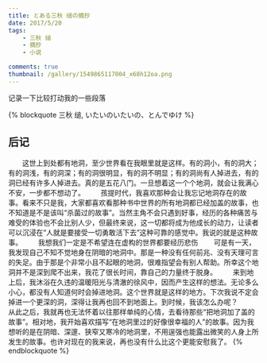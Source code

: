 ```yaml
---
title: とある三秋 缒の摘抄
date: 2017/5/20
tags: 
    - 三秋 缒
    - 摘抄
    - 小说

comments: true
thumbnail: /gallery/1549865117004_x68h12oa.png
---
```

记录一下比较打动我的一些段落
<!--more-->
{% blockquote 三秋 缒, いたいのいたいの、とんでゆけ %}
## 后记
&emsp;&emsp;这世上到处都有地洞，至少世界看在我眼里就是这样。有的洞小，有的洞大；有的洞浅，有的洞深；有的洞很明显，有的洞不明显；有的洞尚有人掉进去，有的洞已经有许多人掉进去。真的是五花八门。一旦想着这一个个地洞，就会让我满心不安，一步都不想动了。
&emsp;&emsp;孩提时代，我喜欢那种会让我忘记地洞存在的故事。看来不只是我，大家都喜欢看那种书中世界的所有地洞都已经加盖的故事，也不知道是不是该叫“杀菌过的故事”。当然主角不会只遇到好事，经历的各种痛苦与难受的体验也不会比别人少，但最终来说，这一切都将成为他成长的动力，让读者可以沉浸在“人就是要接受一切勇敢活下去”这种可靠的感觉中。我说的就是这种故事。
&emsp;&emsp;我想我们一定是不希望连在虚构的世界都要经历悲伤
&emsp;&emsp;可是有一天，我发现自己不知不觉地身在阴暗的地洞中。那是一种没有任何前兆、没有天理可言的失足。由于那是个非常小且不起眼的地洞，很难指望会有别人帮助。所幸这个地洞并不是深到爬不出来，我花了很长时间，靠自己的力量终于脱身。
&emsp;&emsp;来到地上后，我沐浴在久违的温暖阳光与清澈的徐风中，因而产生这样的想法。无论多么小心，都没有人知道何时会掉进地洞。这个世界就是这样的地方。下次我说不定会掉进一个更深的洞，深得让我再也回不到地面上。到时候，我该怎么办呢？
&emsp;&emsp;从此之后，我就再也无法怀着以往那样单纯的心情，去看待那些“把地洞加了盖的故事”。相对地，我开始喜欢描写“在地洞里过的好像很幸福的人”的故事。因为我想听的是在阴暗、深邃、狭窄又寒冷的地洞里，不用逞强也能露出微笑的人身上所发生的故事。也许对现在的我来说，再也没有什么比这个更能安慰我了。
{% endblockquote %}
